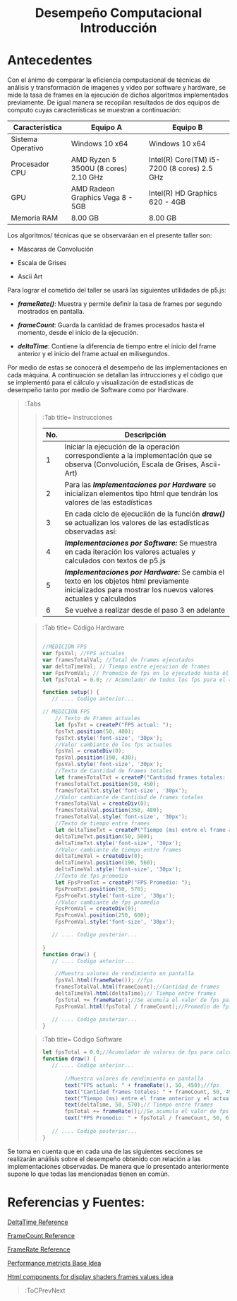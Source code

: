 
<h1 align="center">Desempe&ntilde;o Computacional Introducci&oacute;n</h1>

# Antecedentes

Con el &aacute;nimo de comparar la eficiencia computacional de t&eacute;cnicas de an&aacute;lisis y transformaci&oacute;n de imagenes y video por software y hardware, se mide la tasa de frames en la ejecuci&oacute;n de dichos algoritmos implementados previamente. De igual manera se recopilan resultados de dos equipos de computo cuyas caracter&iacute;sticas se muestran a continuaci&oacute;n:

| Caracter&iacute;stica | Equipo A | Equipo B |
|---|---|---|
| Sistema Operativo | Windows 10 x64 | Windows 10 x64 |
| Procesador CPU | AMD Ryzen 5 3500U (8 cores) 2.10 GHz | Intel(R) Core(TM) i5-7200 (8 cores) 2.5 GHz|
| GPU | AMD Radeon Graphics Vega 8 - 5GB | Intel(R) HD Graphics 620 - 4GB |
| Memoria RAM | 8.00 GB | 8.00 GB |

Los algoritmos/ t&eacute;cnicas que se observar&aacute;an en el presente taller son:

+ M&aacute;scaras de Convoluci&oacute;n 

+ Escala de Grises

+ Ascii Art

Para lograr el cometido del taller se usar&aacute; las siguientes utilidades de p5.js:

+ ***frameRate()***: Muestra y permite definir la tasa de frames por segundo mostrados en pantalla.

+ ***frameCount***: Guarda la cantidad de frames procesados hasta el momento, desde el inicio de la ejecuci&oacute;n.

+ ***deltaTime***: Contiene la diferencia de tiempo entre el inicio del frame anterior y el inicio del frame actual en milisegundos.

Por medio de estas se conocer&aacute; el desempe&ntilde;o de las implementaciones en cada m&aacute;quina. A continuaci&oacute;n se detallan las intrucciones y el c&oacute;digo que se implement&oacute; para el c&aacute;lculo y visualizaci&oacute;n de estad&iacute;sticas de desempe&ntilde;o tanto por medio de Software como por Hardware.


> :Tabs
> > :Tab title= Instrucciones
> > 
> > | No. | Descripci&oacute;n |
> > |---|---|
> > | 1 | Iniciar la ejecuci&oacute;n de la operaci&oacute;n correspondiente a la implementaci&oacute;n que se observa (Convoluci&oacute;n, Escala de Grises, Ascii-Art) |
> > | 2 | Para las ***Implementaciones por Hardware*** se inicializan elementos tipo html que tendr&aacute;n los valores de las estad&iacute;sticas |
> > | 3 | En cada ciclo de ejecucii&oacute;n de la funci&oacute;n ***draw()*** se actualizan los valores de las estad&iacute;sticas observadas as&iacute;: |
> > | 4 | ***Implementaciones por Software:*** Se muestra en cada iteraci&oacute;n los valores actuales y calculados con textos de p5.js |
> > | 5 | ***Implementaciones por Hardware:*** Se cambia el texto en los objetos html previamente inicializados para mostrar los nuevos valores actuales y calculados |
> > | 6 | Se vuelve a realizar desde el paso 3 en adelante |
> > 
>
> > :Tab title= C&oacute;digo Hardware 
> >
> > ``` js | HardwareFiles.js
> > 
> > //MEDICION FPS
> > var fpsVal; //FPS actuales
> > var framesTotalVal; //Total de frames ejecutados
> > var deltaTimeVal; // Tiempo entre ejecucion de frames
> > var FpsPromVal; // Promedio de fps en lo ejecutado hasta el momento
> > let fpsTotal = 0.0; // Acumulador de todos los fps para el calculo del promedio
> > 
> > function setup() {
> >    // .... Codigo anterior...
> > 
> > // MEDICION FPS
> >     // Texto de Frames actuales
> >     let fpsTxt = createP("FPS actual: ");
> >     fpsTxt.position(50, 400);
> >     fpsTxt.style('font-size', '30px');
> >     //Valor cambiante de los fps actuales
> >     fpsVal = createDiv(0);
> >     fpsVal.position(190, 430);
> >     fpsVal.style('font-size', '30px');
> >     //Texto de Cantidad de frames totales
> >     let framesTotalTxt = createP("Cantidad frames totales: ");
> >     framesTotalTxt.position(50, 450);
> >     framesTotalTxt.style('font-size', '30px');
> >     //Valor cambiante de Cantidad de frames totales
> >     framesTotalVal = createDiv(0);
> >     framesTotalVal.position(350, 480);
> >     framesTotalVal.style('font-size', '30px');
> >     //Texto de tiempo entre frames
> >     let deltaTimeTxt = createP("Tiempo (ms) entre el frame anterior y el actual: ");
> >     deltaTimeTxt.position(50, 500);
> >     deltaTimeTxt.style('font-size', '30px');
> >     //Valor cambiante de tiempo entre frames
> >     deltaTimeVal = createDiv(0);
> >     deltaTimeVal.position(190, 560);
> >     deltaTimeVal.style('font-size', '30px');
> >     //Texto de fps promedio
> >     let FpsPromTxt = createP("FPS Promedio: ");
> >     FpsPromTxt.position(50, 570);
> >     FpsPromTxt.style('font-size', '30px');
> >     //Valor cambiante de fps promedio
> >     FpsPromVal = createDiv(0);
> >     FpsPromVal.position(250, 600);
> >     FpsPromVal.style('font-size', '30px');
> > 
> >    // .... Codigo posterior...
> >     
> > }
> > function draw() {
> >    // .... Codigo anterior...
> > 
> >     //Muestra valores de rendimiento en pantalla
> >     fpsVal.html(frameRate()); //fps
> >     framesTotalVal.html(frameCount);//Cantidad de frames
> >     deltaTimeVal.html(deltaTime);// Tiempo entre frames
> >     fpsTotal += frameRate();//Se acumula el valor de fps para calcular el promedio
> >     FpsPromVal.html(fpsTotal / frameCount);//Promedio de fps
> > 
> >    // .... Codigo posterior...
> > } 
> > ```
> > 
>
> > :Tab title= C&oacute;digo Software 
> >
> > ``` js | SoftwareFiles.js
> >let fpsTotal = 0.0;//Acumulador de valores de fps para calculo del promedio
> >function draw() {
> >    // .... Codigo anterior...
> >        
> >        //Muestra valores de rendimiento en pantalla
> >        text("FPS actual: " + frameRate(), 50, 450);//fps
> >        text("Cantidad frames totales: " + frameCount, 50, 490);//Cantidad de frames
> >        text("Tiempo (ms) entre el frame anterior y el actual: ", 50, 530);
> >        text(deltaTime, 50, 570);// Tiempo entre frames
> >        fpsTotal += frameRate();//Se acumula el valor de fps para calcular el promedio
> >        text("FPS Promedio: " + fpsTotal / frameCount, 50, 610);//Promedio de fps
> >        
> >    // .... Codigo posterior...
> >}
> > ```
> > 


Se toma en cuenta que en cada una de las siguientes secciones se realizar&aacute;n an&aacute;lisis sobre el desempe&ntilde;o obtenido con relaci&oacute;n a las implementaciones observadas. De manera que lo presentado anteriormente supone lo que todas las mencionadas tienen en com&uacute;n.

# Referencias y Fuentes:

[DeltaTime Reference](https://p5js.org/es/reference/#/p5/deltaTime)

[FrameCount Reference](https://p5js.org/es/reference/#/p5/frameCount)

[FrameRate Reference ](https://p5js.org/es/reference/#/p5/frameRate)

[Performance metricts Base Idea](https://sfdelgadop.github.io/computacion-visual/video-1/)

[Html components for display shaders frames values idea](https://github.com/nicrodriguezval/vc/blob/main/docs/sketches/hardware/asciimosaic/w2_asciivideo.js)

> :ToCPrevNext